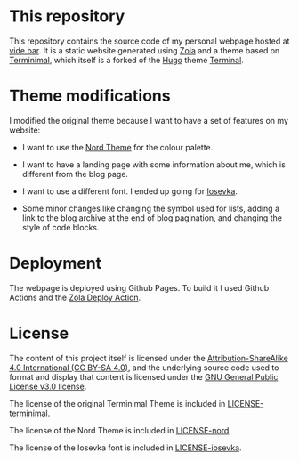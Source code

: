 # This repository

This repository contains the source code of my personal webpage hosted at [vide.bar](
https://vide.bar). It is a static website generated using [Zola](https://www.getzola.org/)
and a theme based on [Terminimal](https://github.com/pawroman/zola-theme-terminimal),
which itself is a forked of the [Hugo](https://gohugo.io/) theme [Terminal](
https://github.com/panr/hugo-theme-terminal).

# Theme modifications

I modified the original theme because I want to have a set of features on my website:

* I want to use the [Nord Theme](https://www.nordtheme.com/) for the colour palette.

* I want to have a landing page with some information about me, which is different
  from the blog page.

* I want to use a different font. I ended up going for [Iosevka](https://typeof.net/Iosevka/).

* Some minor changes like changing the symbol used for lists, adding a link to the
blog archive at the end of blog pagination, and changing the style of code blocks.

# Deployment

The webpage is deployed using Github Pages. To build it I used Github Actions and the
[Zola Deploy Action](https://github.com/shalzz/zola-deploy-action).

# License

The content of this project itself is licensed under the
[Attribution-ShareAlike 4.0 International (CC BY-SA 4.0)](
LICENSE-contents), and the underlying source code used
to format and display that content is licensed under the
[GNU General Public License v3.0 license](LICENSE).

The license of the original Terminimal Theme is included in [LICENSE-terminimal](
LICENSE-terminimal).

The license of the Nord Theme is included in [LICENSE-nord](LICENSE-terminimal).

The license of the Iosevka font is included in [LICENSE-iosevka](LICENSE-terminimal).
